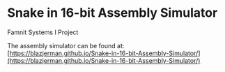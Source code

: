 # Snake in 16-bit Assembly Simulator
Famnit Systems I Project

The assembly simulator can be found at: [https://blazjerman.github.io/Snake-in-16-bit-Assembly-Simulator/](https://blazjerman.github.io/Snake-in-16-bit-Assembly-Simulator/)
